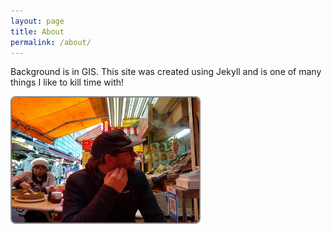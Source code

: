 ```yaml
---
layout: page
title: About
permalink: /about/
---
```


Background is in GIS. This site was created using Jekyll and is one of many things I like to kill time with!

<img src="/assets/images/tokyo4.jpg" alt="Rob" style="width:300px;height:200px; float: left; border-radius: 8px; border: 2px solid grey">
